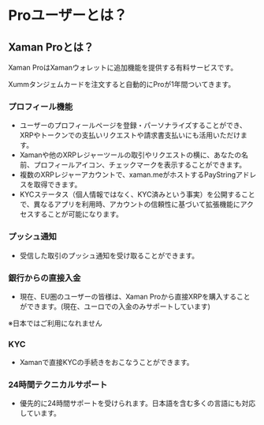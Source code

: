 # Proユーザーとは？

## Xaman Proとは？

Xaman ProはXamanウォレットに追加機能を提供する有料サービスです。

Xummタンジェムカードを注文すると自動的にProが1年間ついてきます。

### プロフィール機能

* ユーザーのプロフィールページを登録・パーソナライズすることができ、XRPやトークンでの支払いリクエストや請求書支払いにも活用いただけます。
* Xamanや他のXRPレジャーツールの取引やリクエストの横に、あなたの名前、プロフィールアイコン、チェックマークを表示することができます。
* 複数のXRPレジャーアカウントで、xaman.meがホストするPayStringアドレスを取得できます。
* KYCステータス（個人情報ではなく、KYC済みという事実）を公開することで、異なるアプリを利用時、アカウントの信頼性に基づいて拡張機能にアクセスすることが可能になります。

### プッシュ通知

* 受信した取引のプッシュ通知を受け取ることができます。

### 銀行からの直接入金

* 現在、EU圏のユーザーの皆様は、Xaman Proから直接XRPを購入することができます。(現在、ユーロでの入金のみサポートしています)

※日本ではご利用になれません

### KYC

* Xamanで直接KYCの手続きをおこなうことができます。

### 24時間テクニカルサポート

* 優先的に24時間サポートを受けられます。日本語を含む多くの言語にも対応しています。

